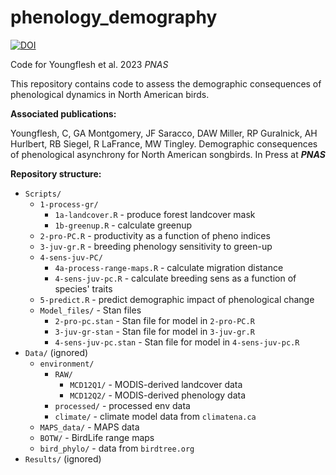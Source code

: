 # phenology_demography


[![DOI](https://zenodo.org/badge/575464073.svg)](https://zenodo.org/badge/latestdoi/575464073)


Code for Youngflesh et al. 2023 *PNAS*

This repository contains code to assess the demographic consequences of phenological dynamics in North American birds.

**Associated publications:**

Youngflesh, C, GA Montgomery, JF Saracco, DAW Miller, RP Guralnick, AH Hurlbert, RB Siegel, R LaFrance, MW Tingley. Demographic consequences of phenological asynchrony for North American songbirds. In Press at *__PNAS__*


**Repository structure:**
  * `Scripts/`
      * `1-process-gr/`
        * `1a-landcover.R` - produce forest landcover mask
        * `1b-greenup.R` - calculate greenup
      * `2-pro-PC.R` - productivity as a function of pheno indices
      * `3-juv-gr.R` - breeding phenology sensitivity to green-up
      * `4-sens-juv-PC/`
        * `4a-process-range-maps.R` - calculate migration distance
        * `4-sens-juv-pc.R` - calculate breeding sens as a function of species' traits
      * `5-predict.R` - predict demographic impact of phenological change
      * `Model_files/` - Stan files
        * `2-pro-pc.stan` - Stan file for model in `2-pro-PC.R`
        * `3-juv-gr-stan` - Stan file for model in `3-juv-gr.R`
        * `4-sens-juv-pc.stan` - Stan file for model in `4-sens-juv-pc.R`
  * `Data/` (ignored)
      * `environment/`
        * `RAW/`
          * `MCD12Q1/` - MODIS-derived landcover data
          * `MCD12Q2/` - MODIS-derived phenology data
        * `processed/` - processed env data
        * `climate/` - climate model data from `climatena.ca`
      * `MAPS_data/` - MAPS data
      * `BOTW/` - BirdLife range maps
      * `bird_phylo/` - data from `birdtree.org`
  * `Results/` (ignored)
